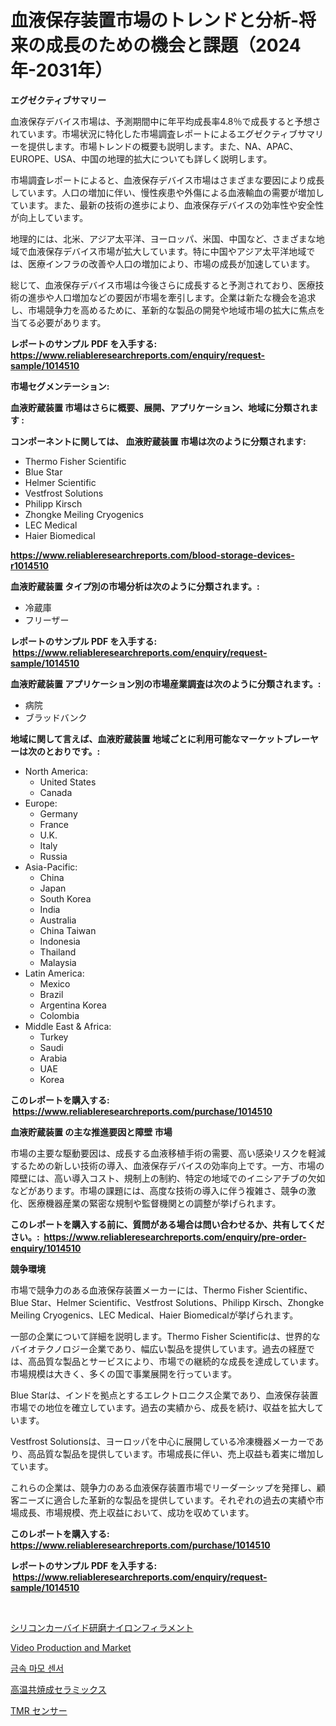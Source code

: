 <p><h1>血液保存装置市場のトレンドと分析-将来の成長のための機会と課題（2024年-2031年）</h1></p><p><strong>エグゼクティブサマリー</strong></p>
<p><p>血液保存デバイス市場は、予測期間中に年平均成長率4.8％で成長すると予想されています。市場状況に特化した市場調査レポートによるエグゼクティブサマリーを提供します。市場トレンドの概要も説明します。また、NA、APAC、EUROPE、USA、中国の地理的拡大についても詳しく説明します。</p><p>市場調査レポートによると、血液保存デバイス市場はさまざまな要因により成長しています。人口の増加に伴い、慢性疾患や外傷による血液輸血の需要が増加しています。また、最新の技術の進歩により、血液保存デバイスの効率性や安全性が向上しています。</p><p>地理的には、北米、アジア太平洋、ヨーロッパ、米国、中国など、さまざまな地域で血液保存デバイス市場が拡大しています。特に中国やアジア太平洋地域では、医療インフラの改善や人口の増加により、市場の成長が加速しています。</p><p>総じて、血液保存デバイス市場は今後さらに成長すると予測されており、医療技術の進歩や人口増加などの要因が市場を牽引します。企業は新たな機会を追求し、市場競争力を高めるために、革新的な製品の開発や地域市場の拡大に焦点を当てる必要があります。</p></p>
<p><strong>レポートのサンプル PDF を入手する: <a href="https://www.reliableresearchreports.com/enquiry/request-sample/1014510">https://www.reliableresearchreports.com/enquiry/request-sample/1014510</a></strong></p>
<p><strong>市場セグメンテーション:</strong></p>
<p><strong> 血液貯蔵装置 市場はさらに概要、展開、アプリケーション、地域に分類されます :</strong></p>
<p><strong>コンポーネントに関しては、 血液貯蔵装置 市場は次のように分類されます: &nbsp;</strong></p>
<p><ul><li>Thermo Fisher Scientific</li><li>Blue Star</li><li>Helmer Scientific</li><li>Vestfrost Solutions</li><li>Philipp Kirsch</li><li>Zhongke Meiling Cryogenics</li><li>LEC Medical</li><li>Haier Biomedical</li></ul></p>
<p><strong><a href="https://www.reliableresearchreports.com/blood-storage-devices-r1014510">https://www.reliableresearchreports.com/blood-storage-devices-r1014510</a></strong></p>
<p><strong> 血液貯蔵装置 タイプ別の市場分析は次のように分類されます。:</strong></p>
<p><ul><li>冷蔵庫</li><li>フリーザー</li></ul></p>
<p><strong>レポートのサンプル PDF を入手する: &nbsp;<a href="https://www.reliableresearchreports.com/enquiry/request-sample/1014510">https://www.reliableresearchreports.com/enquiry/request-sample/1014510</a></strong></p>
<p><strong> 血液貯蔵装置 アプリケーション別の市場産業調査は次のように分類されます。:</strong></p>
<p><ul><li>病院</li><li>ブラッドバンク</li></ul></p>
<p><strong>地域に関して言えば、血液貯蔵装置 地域ごとに利用可能なマーケットプレーヤーは次のとおりです。:</strong></p>
<p><ul>
    <li>
        North America:
        <ul>
            <li>United States</li>
            <li>Canada</li>
        </ul>
    </li>
    <li>
        Europe:
        <ul>
            <li>Germany</li>
            <li>France</li>
            <li>U.K.</li>
            <li>Italy</li>
            <li>Russia</li>
        </ul>
    </li>
    <li>
        Asia-Pacific:
        <ul>
            <li>China</li>
            <li>Japan</li>
            <li>South Korea</li>
            <li>India</li>
            <li>Australia</li>
            <li>China Taiwan</li>
            <li>Indonesia</li>
            <li>Thailand</li>
            <li>Malaysia</li>
        </ul>
    </li>
    <li>
        Latin America:
        <ul>
            <li>Mexico</li>
            <li>Brazil</li>
            <li>Argentina Korea</li>
            <li>Colombia</li>
        </ul>
    </li>
    <li>
        Middle East & Africa:
        <ul>
            <li>Turkey</li>
            <li>Saudi</li>
            <li>Arabia</li>
            <li>UAE</li>
            <li>Korea</li>
        </ul>
    </li>
    </ul></p>
<p><strong>このレポートを購入する: &nbsp;<a href="https://www.reliableresearchreports.com/purchase/1014510">https://www.reliableresearchreports.com/purchase/1014510</a></strong></p>
<p><strong>血液貯蔵装置 の主な推進要因と障壁 市場</strong></p>
<p><p>市場の主要な駆動要因は、成長する血液移植手術の需要、高い感染リスクを軽減するための新しい技術の導入、血液保存デバイスの効率向上です。一方、市場の障壁には、高い導入コスト、規制上の制約、特定の地域でのイニシアチブの欠如などがあります。市場の課題には、高度な技術の導入に伴う複雑さ、競争の激化、医療機器産業の緊密な規制や監督機関との調整が挙げられます。</p></p>
<p><strong>このレポートを購入する前に、質問がある場合は問い合わせるか、共有してください。:&nbsp; <a href="https://www.reliableresearchreports.com/enquiry/pre-order-enquiry/1014510">https://www.reliableresearchreports.com/enquiry/pre-order-enquiry/1014510</a></strong></p>
<p><strong>競争環境</strong></p>
<p><p>市場で競争力のある血液保存装置メーカーには、Thermo Fisher Scientific、Blue Star、Helmer Scientific、Vestfrost Solutions、Philipp Kirsch、Zhongke Meiling Cryogenics、LEC Medical、Haier Biomedicalが挙げられます。</p><p>一部の企業について詳細を説明します。Thermo Fisher Scientificは、世界的なバイオテクノロジー企業であり、幅広い製品を提供しています。過去の経歴では、高品質な製品とサービスにより、市場での継続的な成長を達成しています。市場規模は大きく、多くの国で事業展開を行っています。</p><p>Blue Starは、インドを拠点とするエレクトロニクス企業であり、血液保存装置市場での地位を確立しています。過去の実績から、成長を続け、収益を拡大しています。</p><p>Vestfrost Solutionsは、ヨーロッパを中心に展開している冷凍機器メーカーであり、高品質な製品を提供しています。市場成長に伴い、売上収益も着実に増加しています。</p><p>これらの企業は、競争力のある血液保存装置市場でリーダーシップを発揮し、顧客ニーズに適合した革新的な製品を提供しています。それぞれの過去の実績や市場成長、市場規模、売上収益において、成功を収めています。</p></p>
<p><strong>このレポートを購入する: &nbsp; <a href="https://www.reliableresearchreports.com/purchase/1014510">https://www.reliableresearchreports.com/purchase/1014510</a></strong></p>
<p><strong>レポートのサンプル PDF を入手する: &nbsp;<a href="https://www.reliableresearchreports.com/enquiry/request-sample/1014510">https://www.reliableresearchreports.com/enquiry/request-sample/1014510</a></strong><strong></strong></p>
<p>&nbsp;</p>
<p><p><a href="https://medium.com/@rodhoppe07/%E3%82%B1%E3%82%A4%E7%B4%A0%E3%82%AB%E3%83%BC%E3%83%90%E3%82%A4%E3%83%89%E7%A0%94%E7%A3%A8%E7%94%A8%E3%83%8A%E3%82%A4%E3%83%AD%E3%83%B3%E3%83%95%E3%82%A3%E3%83%A9%E3%83%A1%E3%83%B3%E3%83%88%E5%B8%82%E5%A0%B4%E8%A6%8F%E6%A8%A1%E3%81%A8%E5%B8%82%E5%A0%B4%E5%8B%95%E5%90%91-%E5%AE%8C%E5%85%A8%E3%81%AA%E7%94%A3%E6%A5%AD%E6%A6%82%E8%A6%B3-2024%E5%B9%B4%E3%81%8B%E3%82%892031%E5%B9%B4%E3%81%BE%E3%81%A7-0894c252bced">シリコンカーバイド研磨ナイロンフィラメント</a></p><p><a href="https://github.com/beatblasta/Market-Research-Report-List-3/blob/main/video-production-and-market.md">Video Production and Market</a></p><p><a href="https://github.com/khairinauzunul/Market-Research-Report-List-1/blob/main/9856565108892.md">금속 마모 센서</a></p><p><a href="https://github.com/bucuel854722/Market-Research-Report-List-2/blob/main/4233748122974.md">高温共焼成セラミックス</a></p><p><a href="https://github.com/AriMuller2009/Market-Research-Report-List-2/blob/main/4918385122975.md">TMR センサー</a></p></p>